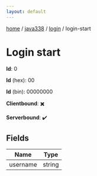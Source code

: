```yaml
---
layout: default
---
```


[home](/)  /  [java338](/protocol/java338)  /  [login](/protocol/java338/login)  /  login-start

# Login start

**Id**: 0

**Id** (hex): 00

**Id** (bin): 00000000

**Clientbound**: ✖️

**Serverbound**: ✔️

## Fields

Name | Type
---|---
username | string

